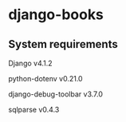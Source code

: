 # django-books

## System requirements

Django v4.1.2

python-dotenv v0.21.0

django-debug-toolbar v3.7.0

sqlparse v0.4.3
